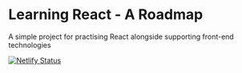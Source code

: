 # Learning React - A Roadmap

A simple project for practising React alongside supporting front-end technologies

[![Netlify Status](https://api.netlify.com/api/v1/badges/1f222eb1-53ef-4ac4-b0d2-2c5f993f8d81/deploy-status)](https://app.netlify.com/sites/react-roadmap/deploys)
